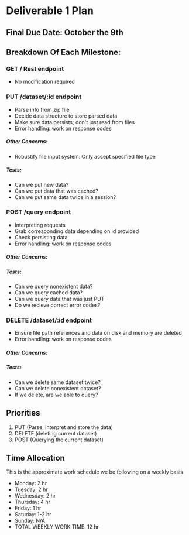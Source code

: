 # Deliverable 1 Plan

## Final Due Date: October the 9th
## Breakdown Of Each Milestone:
### GET / Rest endpoint
* No modification required

### PUT /dataset/:id endpoint
* Parse info from zip file
* Decide data structure to store parsed data
* Make sure data persists; don't just read from files
* Error handling: work on response codes

##### Other Concerns:
* Robustify file input system: Only accept specified file type

##### Tests:
* Can we put new data?
* Can we put data that was cached?
* Can we put same data twice in a session?

### POST /query endpoint
* Interpreting requests
* Grab corresponding data depending on id provided
* Check persisting data
* Error handling: work on response codes

##### Other Concerns:
##### Tests:
* Can we query nonexistent data?
* Can we query cached data?
* Can we query data that was just PUT
* Do we recieve correct error codes?

### DELETE /dataset/:id endpoint
* Ensure file path references and data on disk and memory are deleted
* Error handling: work on response codes

##### Other Concerns:
##### Tests:
* Can we delete same dataset twice?
* Can we delete nonexistent dataset?
* If we delete, are we able to query?

## Priorities

1. PUT (Parse, interpret and store the data)
2. DELETE (deleting current dataset)
3. POST (Querying the current dataset)

## Time Allocation
This is the approximate work schedule we be following on a weekly basis
* Monday: 2 hr
* Tuesday: 2 hr
* Wednesday: 2 hr
* Thursday: 4 hr
* Friday: 1 hr
* Satuday: 1-2 hr
* Sunday: N/A
* TOTAL WEEKLY WORK TIME: 12 hr
